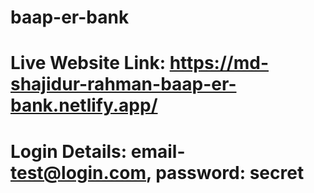 # baap-er-bank
# Live Website Link: https://md-shajidur-rahman-baap-er-bank.netlify.app/
# Login Details: email- test@login.com, password: secret
